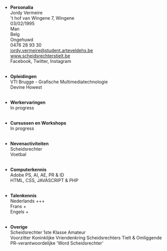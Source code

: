 - <b>Personalia</b> <br/>
	Jordy Vermeire<br/>
	't hof van Wingene 7, Wingene<br/>
	03/02/1995<br/>
	Man<br/>
	Belg<br/>
	Ongehuwd<br/>
	0476 28 93 30<br/>
	jordy.vermeire@student.arteveldehs.be<br/>
	www.scheidsrechterstielt.be<br/>
	Facebook, Twitter, Instagram<br/><br/>
- <b>Opleidingen</b><br/>
VTI Brugge - Grafische Multimediatechnologie<br/>
Devine Howest<br/><br/>
- <b>Werkervaringen</b><br/>
In progress<br/><br/>
- <b>Cursussen en Workshops</b><br/>
In progress<br/><br/>
- <b>Nevenactiviteiten</b><br/>
Scheidsrechter<br/>
Voetbal<br/><br/>
- <b>Computerkennis</b><br/>
Adobe PS, AI, AE, PR & ID<br/>
HTML, CSS, JAVASCRIPT & PHP<br/><br/>

- <b>Talenkennis</b><br/>
Nederlands +++<br/>
Frans +<br/>
Engels +<br/><br/>

- <b>Overige</b><br/>
Scheidsrechter 1ste Klasse Amateur<br/>
Voorzitter Koninklijke Vriendenkring Scheidsrechters Tielt & Omliggende <br/>
PR-verantwoordelijke 'Word Scheidsrechter'<br/>
